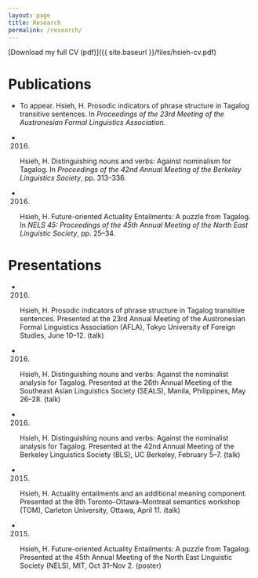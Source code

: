 ```yaml
---
layout: page
title: Research
permalink: /research/
---
```


[Download my full CV (pdf)]({{ site.baseurl }}/files/hsieh-cv.pdf)

# Publications

- To appear.
  Hsieh, H. Prosodic indicators of phrase structure in Tagalog transitive sentences.
  In *Proceedings of the 23rd Meeting of the Austronesian Formal Linguistics Association*.

- 2016.
  Hsieh, H. Distinguishing nouns and verbs: Against nominalism for Tagalog.
  In *Proceedings of the 42nd Annual Meeting of the Berkeley Linguistics Society*, pp. 313–336.

- 2016.
  Hsieh, H. Future-oriented Actuality Entailments: A puzzle from Tagalog.
  In *NELS 45: Proceedings of the 45th Annual Meeting of the North East Linguistic Society*, pp. 25–34.

# Presentations

- 2016.
  Hsieh, H. Prosodic indicators of phrase structure in Tagalog transitive sentences.
  Presented at the 23rd Annual Meeting of the Austronesian Formal Linguistics Association (AFLA),
  Tokyo University of Foreign Studies, June 10–12. (talk)

- 2016.
  Hsieh, H. Distinguishing nouns and verbs: Against the nominalist analysis for Tagalog.
  Presented at the 26th Annual Meeting of the Southeast Asian Linguistics Society (SEALS),
  Manila, Philippines, May 26–28. (talk)

- 2016.
  Hsieh, H. Distinguishing nouns and verbs: Against the nominalist analysis for Tagalog.
  Presented at the 42nd Annual Meeting of the Berkeley Linguistics Society (BLS),
  UC Berkeley, February 5–7. (talk)

- 2015.
  Hsieh, H. Actuality entailments and an additional meaning component.
  Presented at the 8th Toronto–Ottawa–Montreal semantics workshop (TOM),
  Carleton University, Ottawa, April 11. (talk)

- 2015.
  Hsieh, H. Future-oriented Actuality Entailments: A puzzle from Tagalog.
  Presented at the 45th Annual Meeting of the North East Linguistic Society (NELS),
  MIT, Oct 31–Nov 2. (poster)



<!-- This is the base Jekyll theme. You can find out more info about customizing your Jekyll theme, as well as basic Jekyll usage documentation at [jekyllrb.com](http://jekyllrb.com/)

You can find the source code for the Jekyll new theme at: [github.com/jglovier/jekyll-new](https://github.com/jglovier/jekyll-new)

You can find the source code for Jekyll at [github.com/jekyll/jekyll](https://github.com/jekyll/jekyll)
 -->
